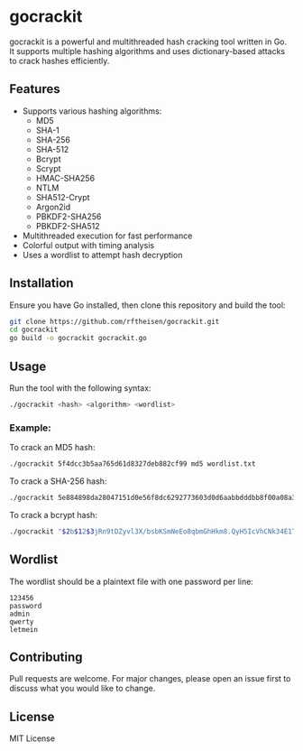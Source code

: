 # gocrackit

gocrackit is a powerful and multithreaded hash cracking tool written in Go. It supports multiple hashing algorithms and uses dictionary-based attacks to crack hashes efficiently.

## Features
- Supports various hashing algorithms:
  - MD5
  - SHA-1
  - SHA-256
  - SHA-512
  - Bcrypt
  - Scrypt
  - HMAC-SHA256
  - NTLM
  - SHA512-Crypt
  - Argon2id
  - PBKDF2-SHA256
  - PBKDF2-SHA512
- Multithreaded execution for fast performance
- Colorful output with timing analysis
- Uses a wordlist to attempt hash decryption

## Installation
Ensure you have Go installed, then clone this repository and build the tool:

```sh
git clone https://github.com/rftheisen/gocrackit.git
cd gocrackit
go build -o gocrackit gocrackit.go
```

## Usage

Run the tool with the following syntax:

```sh
./gocrackit <hash> <algorithm> <wordlist>
```

### Example:
To crack an MD5 hash:

```sh
./gocrackit 5f4dcc3b5aa765d61d8327deb882cf99 md5 wordlist.txt
```

To crack a SHA-256 hash:

```sh
./gocrackit 5e884898da28047151d0e56f8dc6292773603d0d6aabbdddbb8f00a08a3b981b sha256 wordlist.txt
```

To crack a bcrypt hash:

```sh
./gocrackit "$2b$12$3jRn9tDZyvl3X/bsbKSmNeEo8qbmGhHkm8.QyH5IcVhCNk34E1TZi" bcrypt wordlist.txt
```

## Wordlist
The wordlist should be a plaintext file with one password per line:

```
123456
password
admin
qwerty
letmein
```

## Contributing
Pull requests are welcome. For major changes, please open an issue first to discuss what you would like to change.

## License
MIT License

